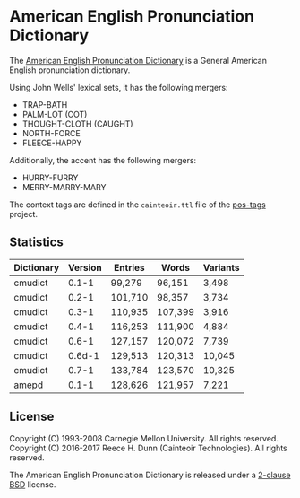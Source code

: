 # American English Pronunciation Dictionary

The [American English Pronunciation Dictionary](cmudict) is a General American
English pronunciation dictionary.

Using John Wells' lexical sets, it has the following mergers:

 *  TRAP-BATH
 *  PALM-LOT (COT)
 *  THOUGHT-CLOTH (CAUGHT)
 *  NORTH-FORCE
 *  FLEECE-HAPPY

Additionally, the accent has the following mergers:

 *  HURRY-FURRY
 *  MERRY-MARRY-MARY

The context tags are defined in the `cainteoir.ttl` file of the
[pos-tags](https://github.com/rhdunn/pos-tags) project.

## Statistics

| Dictionary | Version | Entries | Words   | Variants |
|------------|---------|---------|---------|----------|
| cmudict    | 0.1-1   |  99,279 |  96,151 |    3,498 |
| cmudict    | 0.2-1   | 101,710 |  98,357 |    3,734 |
| cmudict    | 0.3-1   | 110,935 | 107,399 |    3,916 |
| cmudict    | 0.4-1   | 116,253 | 111,900 |    4,884 |
| cmudict    | 0.6-1   | 127,157 | 120,072 |    7,739 |
| cmudict    | 0.6d-1  | 129,513 | 120,313 |   10,045 |
| cmudict    | 0.7-1   | 133,784 | 123,570 |   10,325 |
| amepd      | 0.1-1   | 128,626 | 121,957 |    7,221 |

## License

Copyright (C) 1993-2008 Carnegie Mellon University. All rights reserved.  
Copyright (C) 2016-2017 Reece H. Dunn (Cainteoir Technologies). All rights reserved.

The American English Pronunciation Dictionary is released under a
[2-clause BSD](COPYING) license.
